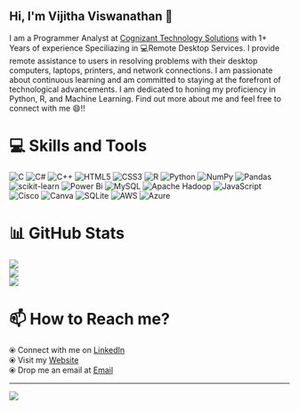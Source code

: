 ## Hi, I'm Vijitha Viswanathan 👋

I am a Programmer Analyst at [Cognizant Technology Solutions](https://www.cognizant.com/in/en) with 1+ Years of experience Speciliazing in 💻Remote Desktop Services. I provide remote assistance to users in resolving problems with their desktop computers, laptops, printers, and network connections. I am passionate about continuous learning and am committed to staying at the forefront of technological advancements. I am dedicated to honing my proficiency in Python, R, and Machine Learning. Find out more about me and feel free to connect with me 😄!! 

# 💻 Skills and Tools
![C](https://img.shields.io/badge/c-%2300599C.svg?style=for-the-badge&logo=c&logoColor=white) ![C#](https://img.shields.io/badge/c%23-%23239120.svg?style=for-the-badge&logo=csharp&logoColor=white) ![C++](https://img.shields.io/badge/c++-%2300599C.svg?style=for-the-badge&logo=c%2B%2B&logoColor=white) ![HTML5](https://img.shields.io/badge/html5-%23E34F26.svg?style=for-the-badge&logo=html5&logoColor=white) ![CSS3](https://img.shields.io/badge/css3-%231572B6.svg?style=for-the-badge&logo=css3&logoColor=white) ![R](https://img.shields.io/badge/r-%23276DC3.svg?style=for-the-badge&logo=r&logoColor=white) ![Python](https://img.shields.io/badge/python-3670A0?style=for-the-badge&logo=python&logoColor=ffdd54) ![NumPy](https://img.shields.io/badge/numpy-%23013243.svg?style=for-the-badge&logo=numpy&logoColor=white) ![Pandas](https://img.shields.io/badge/pandas-%23150458.svg?style=for-the-badge&logo=pandas&logoColor=white) ![scikit-learn](https://img.shields.io/badge/scikit--learn-%23F7931E.svg?style=for-the-badge&logo=scikit-learn&logoColor=white) ![Power Bi](https://img.shields.io/badge/power_bi-F2C811?style=for-the-badge&logo=powerbi&logoColor=black) ![MySQL](https://img.shields.io/badge/mysql-4479A1.svg?style=for-the-badge&logo=mysql&logoColor=white) ![Apache Hadoop](https://img.shields.io/badge/Apache%20Hadoop-66CCFF?style=for-the-badge&logo=apachehadoop&logoColor=black) ![JavaScript](https://img.shields.io/badge/javascript-%23323330.svg?style=for-the-badge&logo=javascript&logoColor=%23F7DF1E)  ![Cisco](https://img.shields.io/badge/cisco-%23049fd9.svg?style=for-the-badge&logo=cisco&logoColor=black) ![Canva](https://img.shields.io/badge/Canva-%2300C4CC.svg?style=for-the-badge&logo=Canva&logoColor=white) ![SQLite](https://img.shields.io/badge/sqlite-%2307405e.svg?style=for-the-badge&logo=sqlite&logoColor=white) ![AWS](https://img.shields.io/badge/AWS-%23FF9900.svg?style=for-the-badge&logo=amazon-aws&logoColor=white) ![Azure](https://img.shields.io/badge/azure-%230072C6.svg?style=for-the-badge&logo=microsoftazure&logoColor=white)

# 📊 GitHub Stats
![](https://github-readme-stats.vercel.app/api?username=vijithaviswanathan&theme=dark&hide_border=false&include_all_commits=false&count_private=false)<br/>
![](https://github-readme-streak-stats.herokuapp.com/?user=vijithaviswanathan&theme=dark&hide_border=false)<br/>
![](https://github-readme-stats.vercel.app/api/top-langs/?username=vijithaviswanathan&theme=dark&hide_border=false&include_all_commits=false&count_private=false&layout=compact)

# 📫 How to Reach me?
⦿ Connect with me on [LinkedIn](https://www.linkedin.com/in/vijitha-viswanathan-9302b61a5/)<br>
⦿ Visit my [Website](https://vijitha-portfolio.netlify.app/)<br>
⦿ Drop me an email at [Email](viswavijitha@gmail.com)

---
[![](https://visitcount.itsvg.in/api?id=vijithaviswanathan&icon=0&color=0)](https://visitcount.itsvg.in)



